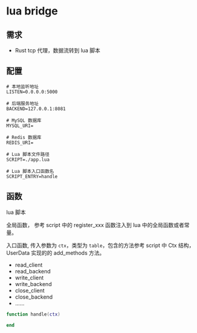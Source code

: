 # lua bridge

## 需求

- Rust tcp 代理，数据流转到 lua 脚本

## 配置

```env
# 本地监听地址
LISTEN=0.0.0.0:5000

# 后端服务地址
BACKEND=127.0.0.1:8081

# MySQL 数据库
MYSQL_URI=

# Redis 数据库
REDIS_URI=

# Lua 脚本文件路径
SCRIPT=./app.lua

# Lua 脚本入口函数名
SCRIPT_ENTRY=handle
```


## 函数

lua 脚本

全局函数， 参考 script 中的 register_xxx 函数注入到 lua 中的全局函数或者常量。

入口函数, 传入参数为 `ctx`，类型为 `table`，包含的方法参考 script 中 Ctx 结构，UserData 实现的的 add_methods 方法。

- read_client
- read_backend
- write_client
- write_backend
- close_client
- close_backend
- ......

```lua
function handle(ctx)

end
```

